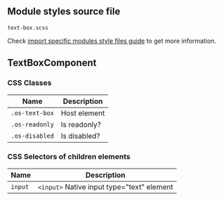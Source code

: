 ## Module styles source file

`text-box.scss`

Check [import specific modules style files guide](https://github.com/dreyliky/ngx-os/blob/master/src/app/library/docs/guides/import-specific-modules-style-files.md)
to get more information.

## TextBoxComponent

### CSS Classes
| Name             | Description                       |
| ---------------- | --------------------------------- |
| `.os-text-box`   | Host element                      |
| `.os-readonly`   | Is readonly?                      |
| `.os-disabled`   | Is disabled?                      |

### CSS Selectors of children elements
| Name                | Description                                |
| ------------------- | ------------------------------------------ |
| `input`             | `<input>` Native input type="text" element |
